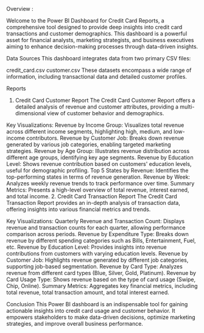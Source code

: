 Overview :

Welcome to the Power BI Dashboard for Credit Card Reports, a comprehensive tool designed to provide deep insights into credit card transactions and customer demographics.
This dashboard is a powerful asset for financial analysts, marketing strategists, and business executives aiming to enhance decision-making processes through data-driven insights.

Data Sources
This dashboard integrates data from two primary CSV files:

credit_card.csv
customer.csv
These datasets encompass a wide range of information, including transactional data and detailed customer profiles.

Reports
1. Credit Card Customer Report
The Credit Card Customer Report offers a detailed analysis of revenue and customer attributes, providing a multi-dimensional view of customer behavior and demographics.

Key Visualizations:
Revenue by Income Group: Visualizes total revenue across different income segments, highlighting high, medium, and low-income contributors.
Revenue by Customer Job: Breaks down revenue generated by various job categories, enabling targeted marketing strategies.
Revenue by Age Group: Illustrates revenue distribution across different age groups, identifying key age segments.
Revenue by Education Level: Shows revenue contribution based on customers' education levels, useful for demographic profiling.
Top 5 States by Revenue: Identifies the top-performing states in terms of revenue generation.
Revenue by Week: Analyzes weekly revenue trends to track performance over time.
Summary Metrics: Presents a high-level overview of total revenue, interest earned, and total income.
2. Credit Card Transaction Report
The Credit Card Transaction Report provides an in-depth analysis of transaction data, offering insights into various financial metrics and trends.

Key Visualizations:
Quarterly Revenue and Transaction Count: Displays revenue and transaction counts for each quarter, allowing performance comparison across periods.
Revenue by Expenditure Type: Breaks down revenue by different spending categories such as Bills, Entertainment, Fuel, etc.
Revenue by Education Level: Provides insights into revenue contributions from customers with varying education levels.
Revenue by Customer Job: Highlights revenue generated by different job categories, supporting job-based segmentation.
Revenue by Card Type: Analyzes revenue from different card types (Blue, Silver, Gold, Platinum).
Revenue by Card Usage Type: Shows revenue based on the type of card usage (Swipe, Chip, Online).
Summary Metrics: Aggregates key financial metrics, including total revenue, total transaction amount, and total interest earned.

Conclusion
This Power BI dashboard is an indispensable tool for gaining actionable insights into credit card usage and customer behavior.
It empowers stakeholders to make data-driven decisions, optimize marketing strategies, and improve overall business performance.
